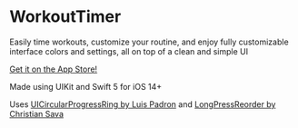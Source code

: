 # WorkoutTimer

Easily time workouts, customize your routine, and enjoy fully customizable interface colors and settings, all on top of a clean and simple UI 

[Get it on the App Store!](https://apps.apple.com/us/app/pocket-workout-timer/id1532840175)

Made using UIKit and Swift 5 for iOS 14+

Uses [UICircularProgressRing by Luis Padron](https://github.com/luispadron/UICircularProgressRing) and [LongPressReorder by Christian Sava](https://github.com/sivu22/LongPressReorder)

